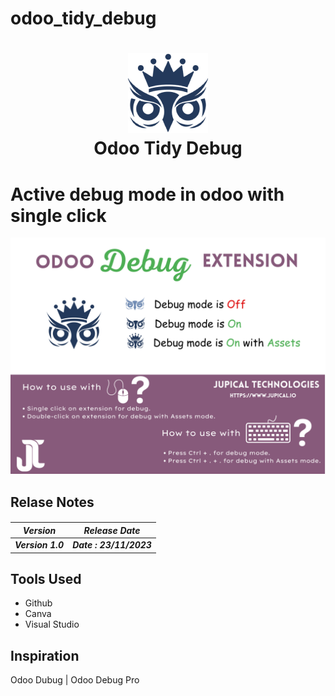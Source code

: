 # odoo_tidy_debug


<h1 align="center">
    <img src="icons/assets_128.png"/>
    <div>Odoo Tidy Debug</div>
</h1>


<h1>Active debug mode in odoo with single click  </h1>

<div align="center">
	<img src="images/debug_tidy_poster.png"/>

</div>

<h2>
Relase Notes
</h2>

<h5>

<table class="table table-bordered">
<thead>
<tr>
	<th>
		Version
  	</th> 
	<th>
		Release Date
  	</th> 
</tr>
<tbody>
	<tr>
		<td>
			Version 1.0
		</td>
		<td>
 			Date : 23/11/2023
		</td>
	</tr>
<tbody>
</table>

<h2> Tools Used</h2>

<ul>
	<li>
		Github
	</li>
	<li>
		Canva
	</li>
	<li>
		Visual Studio
	</li>
</ul>


</h5>

<h2>Inspiration</h2>

Odoo Dubug | Odoo Debug Pro